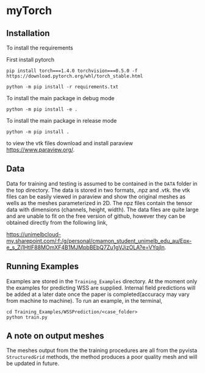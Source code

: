 # myTorch

Installation
------------

To install the requirements

First install pytorch
````
pip install torch===1.4.0 torchvision===0.5.0 -f https://download.pytorch.org/whl/torch_stable.html
````

````
python -m pip install -r requirements.txt
````

To install the main package in debug mode
````
python -m pip install -e .
````

To install the main package in release mode
````
python -m pip install .
````

to view the vtk files download and install paraview https://www.paraview.org/.

Data
----
Data for training and testing is assumed to be contained in the `DATA` folder in the top directory. The data is stored in two formats, .npz and .vtk. the vtk files can be easily viewed in paraview and show the original meshes as wells as the meshes parameterized in 2D. The npz files contain the tensor data with dimensions (channels, height, width). The data files are quite large and are unable to fit on the free version of github, however they can be obtained directly from the following link,

https://unimelbcloud-my.sharepoint.com/:f:/g/personal/cmamon_student_unimelb_edu_au/Epx-e_s_Zj1HtlF88MOmXF4B1MJMpbBEbQ7Zu1gVJizOLA?e=VYqjIn.

Running Examples
----------------

Examples are stored in the `Training_Examples` directory. At the moment only the examples for predicting WSS are supplied. Internal field predictions will be added at a later date once the paper is completed(accuracy may vary from machine to machine). To run an example, in the terminal,

````
cd Training_Examples/WSSPrediction/<case_folder>
python train.py
````

A note on output meshes
-----------------------

The meshes output from the the training procedures are all from the pyvista `StructuredGrid` methods, the method produces a poor quality mesh and will be updated in future.